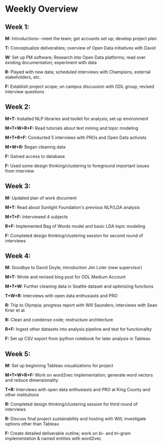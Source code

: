 # Weekly Overview

## Week 1:

**M:** Introductions--meet the team; get accounts set up; develop project plan

**T:** Conceptualize deliverables; overview of Open Data initiatives with David

**W:** Set up PM software; Research into Open Data platforms; read over existing documentation; experiment with data

**R:** Played with new data; scheduled interviews with Champions, external stakeholders, etc.

**F:** Establish project scope; on campus discussion with ODL group; revised interview questions

## Week 2:

**M+T:** Installed NLP libraries and toolkit for analysis; set up environment

**M+T+W+R+F:** Read tutorials about text mining and topic modeling

**M+T+R+F:** Conducted 5 interviews with PROs and Open Data activists

**M+W+R:** Began cleaning data

**F:** Gained access to database

**F:** Used some design thinking/clustering to foreground important issues from interview

## Week 3:

**M:** Updated plan of work document

**M+T:** Read about Sunlight Foundation's previous NLP/LDA analysis

**M+T+F:** Interviewed 4 subjects

**R+F:** Implemented Bag of Words model and basic LDA topic modeling

**F:** Completed design thinking/clustering session for second round of interviews

## Week 4:

**M:** Goodbye to David Doyle; introduction Jim Loter (new supervisor)

**M+T:** Wrote and revised blog post for ODL Medium Account

**M+T+W:** Further cleaning data in Seattle dataset and optimizing functions

**T+W+R:** Interviews with open data enthusiasts and PRO

**R:** Trip to Olympia; progress report with Will Saunders; interviews with Sean Krier et al.

**R:** Clean and condense code; restructure architecture

**R+F:** Ingest other datasets into analysis pipeline and test for functionality

**F:** Set up CSV export from ipython notebook for later analysis in Tableau

## Week 5:

**M:** Set up beginning Tableau visualizations for project

**M+T+W+R+F:** Work on word2vec implementation; generate word vectors and reduce dimensionality

**T+R:** Interviews with open data enthusiasts and PRO at King County and other institutions

**R:** Completed design thinking/clustering session for third round of interviews

**R:** Discuss final project sustainability and hosting with Will; investigate options other than Tableau

**F:** Create detailed deliverable outline; work on bi- and tri-gram implementation & named entities with word2vec
